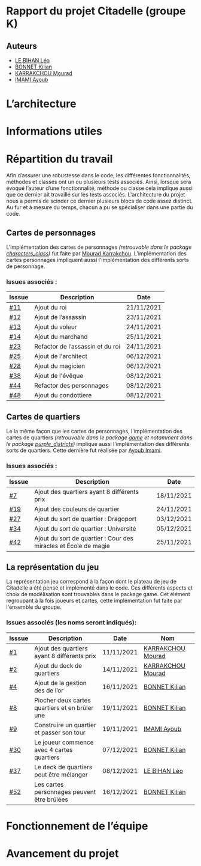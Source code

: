 # Rapport du projet Citadelle (groupe K)
## Auteurs 
* [LE BIHAN Léo](https://github.com/LeBihanLeo)
* [BONNET Kilian](https://github.com/KilianBonnet)
* [KARRAKCHOU Mourad](https://github.com/MouradKarrakchou)
* [IMAMI Ayoub](https://github.com/AyoubIMAMI)

# L’architecture


# Informations utiles

# Répartition du travail
Afin d’assurer une robustesse dans le code, les différentes fonctionnalités, méthodes et classes ont un ou plusieurs tests associés. Ainsi, lorsque sera évoqué l’auteur d’une fonctionnalité, méthode ou classe cela implique aussi que ce dernier ait travaillé sur les tests associés. L'architecture du projet nous a permis de scinder ce dernier plusieurs blocs de code assez distinct. Au fur et à mesure du temps, chacun a pu se spécialiser dans une partie du code.

## Cartes de personnages
L'implémentation des cartes de personnages _(retrouvable dans le package [characters_class](https://github.com/pns-si3-projects/projet2-ps5-21-22-ps5-21-22-projet2-k/tree/master/src/main/java/fr/unice/polytech/citadelle/characters_class))_ fut faite par [Mourad Karrakchou](https://github.com/MouradKarrakchou). L'implémentation des cartes personnages impliquent aussi l'implémentation des différents sorts de personnage.

### Issues associés :

| Isssue                                                                                     | Description                      | Date       |
|--------------------------------------------------------------------------------------------|----------------------------------|------------|
| [#11](https://github.com/pns-si3-projects/projet2-ps5-21-22-ps5-21-22-projet2-k/issues/11) | Ajout du roi                     | 21/11/2021 |
| [#12](https://github.com/pns-si3-projects/projet2-ps5-21-22-ps5-21-22-projet2-k/issues/12) | Ajout de l’assassin              | 23/11/2021 |
| [#13](https://github.com/pns-si3-projects/projet2-ps5-21-22-ps5-21-22-projet2-k/issues/13) | Ajout du voleur                  | 24/11/2021 |
| [#14](https://github.com/pns-si3-projects/projet2-ps5-21-22-ps5-21-22-projet2-k/issues/14) | Ajout du marchand                | 25/11/2021 |
| [#23](https://github.com/pns-si3-projects/projet2-ps5-21-22-ps5-21-22-projet2-k/issues/23) | Refactor de l’assassin et du roi | 24/11/2021 |
| [#25](https://github.com/pns-si3-projects/projet2-ps5-21-22-ps5-21-22-projet2-k/issues/25) | Ajout de l'architect             | 06/12/2021 |
| [#28](https://github.com/pns-si3-projects/projet2-ps5-21-22-ps5-21-22-projet2-k/issues/28) | Ajout du magicien                | 06/12/2021 |
| [#38](https://github.com/pns-si3-projects/projet2-ps5-21-22-ps5-21-22-projet2-k/issues/38) | Ajout de l'évêque                | 08/12/2021 |
| [#44](https://github.com/pns-si3-projects/projet2-ps5-21-22-ps5-21-22-projet2-k/issues/44) | Refactor des personnages         | 08/12/2021 |
| [#48](https://github.com/pns-si3-projects/projet2-ps5-21-22-ps5-21-22-projet2-k/issues/48) | Ajout du condottiere             | 08/12/2021 |


## Cartes de quartiers
Le la même façon que les cartes de personnages, l'implémentation des cartes de quartiers _(retrouvable dans le package [game](https://github.com/pns-si3-projects/projet2-ps5-21-22-ps5-21-22-projet2-k/tree/master/src/main/java/fr/unice/polytech/citadelle/game) et notamment dans le package [purple_districts](https://github.com/pns-si3-projects/projet2-ps5-21-22-ps5-21-22-projet2-k/tree/master/src/main/java/fr/unice/polytech/citadelle/purple_districts))_ implique aussi l'implémentation des différents sorts de quartiers. Cette dernière fut réalisée par [Ayoub Imami](https://github.com/AyoubIMAMI).

### Issues associés :

| Isssue                                                                                     | Description                                                     | Date       |
|--------------------------------------------------------------------------------------------|-----------------------------------------------------------------|------------|
| [#7](https://github.com/pns-si3-projects/projet2-ps5-21-22-ps5-21-22-projet2-k/issues/7)   | Ajout des quartiers ayant 8 différents prix                     | 18/11/2021 |
| [#19](https://github.com/pns-si3-projects/projet2-ps5-21-22-ps5-21-22-projet2-k/issues/19) | Ajout des couleurs de quartier                                  | 24/11/2021 |
| [#27](https://github.com/pns-si3-projects/projet2-ps5-21-22-ps5-21-22-projet2-k/issues/27) | Ajout du sort de quartier : Dragoport                           | 03/12/2021 |
| [#34](https://github.com/pns-si3-projects/projet2-ps5-21-22-ps5-21-22-projet2-k/issues/34) | Ajout du sort de quartier : Université                          | 05/12/2021 |
| [#42](https://github.com/pns-si3-projects/projet2-ps5-21-22-ps5-21-22-projet2-k/issues/42) | Ajout du sort de quartier : Cour des miracles et École de magie | 25/11/2021 |


## La représentation du jeu
La représentation jeu correspond à la façon dont le plateau de jeu de Citadelle a été pensé et implémenté dans le code. Ces différents aspects et choix de modélisation sont trouvables dans le package game. Cet élément regroupant à la fois joueurs et cartes, cette implémentation fut faite par l'ensemble du groupe. 

### Issues associés (les noms seront indiqués):
| Isssue  | Description  | Date | Nom |
|---------|--------------|------|-----|
| [#1](https://github.com/pns-si3-projects/projet2-ps5-21-22-ps5-21-22-projet2-k/issues/7) | Ajout des quartiers ayant 8 différents prix | 11/11/2021 | [KARRAKCHOU Mourad](https://github.com/MouradKarrakchou) |
| [#2](https://github.com/pns-si3-projects/projet2-ps5-21-22-ps5-21-22-projet2-k/issues/2) | Ajout du deck de quartiers | 14/11/2021 | [KARRAKCHOU Mourad](https://github.com/MouradKarrakchou) |
| [#4](https://github.com/pns-si3-projects/projet2-ps5-21-22-ps5-21-22-projet2-k/issues/4) | Ajout de la gestion des de l’or | 16/11/2021 | [BONNET Kilian](https://github.com/KilianBonnet) |
| [#8](https://github.com/pns-si3-projects/projet2-ps5-21-22-ps5-21-22-projet2-k/issues/8) | Piocher deux cartes quartiers et en brûler une | 19/11/2021 | [BONNET Kilian](https://github.com/KilianBonnet) |
| [#9](https://github.com/pns-si3-projects/projet2-ps5-21-22-ps5-21-22-projet2-k/issues/9) | Construire un quartier et passer son tour | 19/11/2021 | [IMAMI Ayoub](https://github.com/AyoubIMAMI) |
| [#30](https://github.com/pns-si3-projects/projet2-ps5-21-22-ps5-21-22-projet2-k/issues/30) | Le joueur commence avec 4 cartes quartiers | 07/12/2021 | [BONNET Kilian](https://github.com/KilianBonnet) |
| [#37](https://github.com/pns-si3-projects/projet2-ps5-21-22-ps5-21-22-projet2-k/issues/37) | Le deck de quartiers peut être mélanger| 08/12/2021 | [LE BIHAN Léo](https://github.com/LeBihanLeo) |
| [#52](https://github.com/pns-si3-projects/projet2-ps5-21-22-ps5-21-22-projet2-k/issues/52) | Les cartes personnages peuvent être brûlées | 16/12/2021 | [BONNET Kilian](https://github.com/KilianBonnet) |

# Fonctionnement de l’équipe

# Avancement du projet
